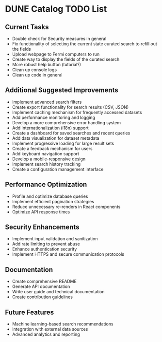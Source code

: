 # DUNE Catalog TODO List

## Current Tasks
- Double check for Security measures in general
- Fix functionality of selecting the current state curated search to refill out the fields
- Upload webpage to Fermi computers to run
- Create way to display the fields of the curated search
- More robust help button (tutorial?)
- Clean up console logs
- Clean up code in general

## Additional Suggested Improvements
- Implement advanced search filters
- Create export functionality for search results (CSV, JSON)
- Implement caching mechanism for frequently accessed datasets
- Add performance monitoring and logging
- Develop a more comprehensive error handling system
- Add internationalization (i18n) support
- Create a dashboard for saved searches and recent queries
- Add data visualization for dataset metadata
- Implement progressive loading for large result sets
- Create a feedback mechanism for users
- Add keyboard navigation support
- Develop a mobile-responsive design
- Implement search history tracking
- Create a configuration management interface

## Performance Optimization
- Profile and optimize database queries
- Implement efficient pagination strategies
- Reduce unnecessary re-renders in React components
- Optimize API response times

## Security Enhancements
- Implement input validation and sanitization
- Add rate limiting to prevent abuse
- Enhance authentication security
- Implement HTTPS and secure communication protocols

## Documentation
- Create comprehensive README
- Generate API documentation
- Write user guide and technical documentation
- Create contribution guidelines

## Future Features
- Machine learning-based search recommendations
- Integration with external data sources
- Advanced analytics and reporting